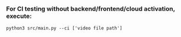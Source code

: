 ### For CI testing without backend/frontend/cloud activation, execute:

`python3 src/main.py --ci ['video file path']`